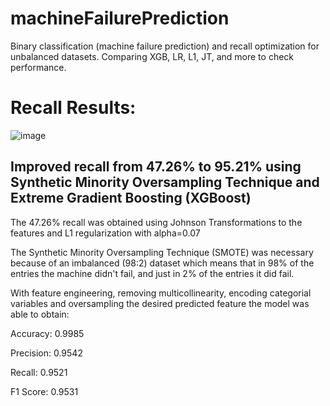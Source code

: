 # machineFailurePrediction
Binary classification (machine failure prediction) and recall optimization for unbalanced datasets. Comparing XGB, LR, L1, JT, and more to check performance.

# Recall Results: 

![image](https://github.com/santtiospina/machineFailurePrediction/assets/75998236/e0afdba3-7cb6-43f6-aecc-a55d57f12324)

## Improved recall from 47.26% to 95.21% using Synthetic Minority Oversampling Technique and Extreme Gradient Boosting (XGBoost)

The 47.26% recall was obtained using Johnson Transformations to the features and L1 regularization with alpha=0.07 

The Synthetic Minority Oversampling Technique (SMOTE) was necessary because of an imbalanced (98:2) dataset which means that in 98% of the entries the machine didn't fail, and just in 2% of the entries it did fail. 

With feature engineering, removing multicollinearity, encoding categorial variables and oversampling the desired predicted feature the model was able to obtain:

Accuracy: 0.9985

Precision: 0.9542

Recall: 0.9521

F1 Score: 0.9531
